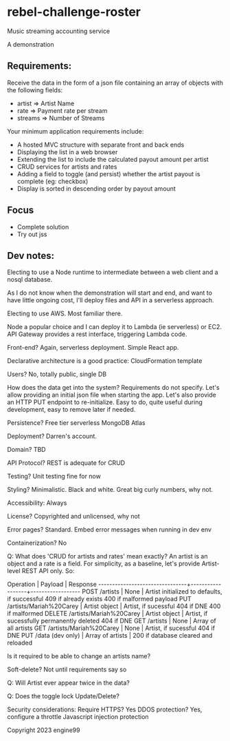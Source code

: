 # rebel-challenge-roster
Music streaming accounting service

A demonstration

## Requirements:
Receive the data in the form of a json file containing an array of objects with the following fields:
- artist => Artist Name
- rate => Payment rate per stream
- streams => Number of Streams

Your minimum application requirements include:

- A hosted MVC structure with separate front and back ends
- Displaying the list in a web browser
- Extending the list to include the calculated payout amount per artist
- CRUD services for artists and rates
- Adding a field to toggle (and persist) whether the artist payout is complete (eg: checkbox)
- Display is sorted in descending order by payout amount


## Focus
- Complete solution
- Try out jss


## Dev notes:
Electing to use a Node runtime to intermediate between a web client and a nosql database.

As I do not know when the demonstration will start and end, and want to have little ongoing cost, I'll deploy files and API in a serverless approach. 

Electing to use AWS. Most familiar there.

Node a popular choice and I can deploy it to Lambda (ie serverless) or EC2. 
API Gateway provides a rest interface, triggering Lambda code.

Front-end? Again, serverless deployment. Simple React app.

Declarative architecture is a good practice: CloudFormation template

Users? No, totally public, single DB

How does the data get into the system? Requirements do not specify. Let's allow providing an initial json file
when starting the app. Let's also provide an HTTP PUT endpoint to re-initialize. Easy to do, quite useful during
development, easy to remove later if needed.

Persistence? Free tier serverless MongoDB Atlas

Deployment? Darren's account.

Domain? TBD

API Protocol? REST is adequate for CRUD

Testing? Unit testing fine for now

Styling? Minimalistic. Black and white. Great big curly numbers, why not.

Accessibility: Always

License? Copyrighted and unlicensed, why not

Error pages? Standard. Embed error messages when running in dev env

Containerization? No

Q: What does 'CRUD for artists and rates' mean exactly? An artist is an object and a rate is a field.
For simplicity, as a baseline, let's provide Artist-level REST API only. So:

Operation                       |      Payload     |   Response
--------------------------------+------------------+------------------
POST   /artists                 | None             |   Artist initialized to defaults, if successful
                                                        409 if already exists
                                                        400 if malformed payload
PUT    /artists/Mariah%20Carey  | Artist object    |   Artist, if sucessful
                                                        404 if DNE
                                                        400 if malformed
DELETE /artists/Mariah%20Carey  | Artist object    |   Artist, if sucessfully permanently deleted
                                                        404 if DNE
GET    /artists                 | None             |   Array of all artists 
GET    /artists/Mariah%20Carey  | None             |   Artist, if sucessful
                                                        404 if DNE
PUT    /data (dev only)         | Array of artists |   200 if database cleared and reloaded

Is it required to be able to change an artists name?

Soft-delete? Not until requirements say so

Q: Will Artist ever appear twice in the data?

Q: Does the toggle lock Update/Delete?

Security considerations:
Require HTTPS? Yes
DDOS protection? Yes, configure a throttle
Javascript injection protection

Copyright 2023 engine99

